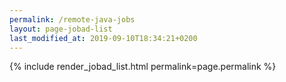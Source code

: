 ```yaml
---
permalink: /remote-java-jobs
layout: page-jobad-list
last_modified_at: 2019-09-10T18:34:21+0200
---
```

{% include render_jobad_list.html permalink=page.permalink %}
